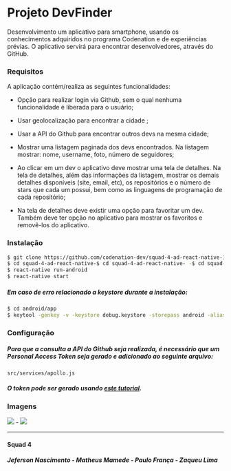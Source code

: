 # Projeto DevFinder



Desenvolvimento um aplicativo para smartphone, usando os conhecimentos adquiridos no programa Codenation e de experiências prévias. O aplicativo servirá para encontrar desenvolvedores, através do GitHub.



### Requisitos

A aplicação contém/realiza as seguintes funcionalidades:

   - Opção para realizar login via Github, sem o qual nenhuma funcionalidade é liberada para o usuário;

   -  Usar geolocalização para encontrar a cidade ;

   -  Usar a API do Github para encontrar outros devs na mesma cidade;

   - Mostrar uma listagem paginada dos devs encontrados. Na listagem mostrar: nome, username, foto, número de seguidores;

   -  Ao clicar em um dev o aplicativo deve mostrar uma tela de detalhes. Na tela de detalhes, além das informações da listagem, mostrar os demais detalhes disponíveis (site, email, etc), os repositórios e o número de stars que cada um possui, bem como as linguagens de programação de cada repositório;
   
- Na tela de detalhes deve existir uma opção para favoritar um dev. Também deve ter opção no aplicativo para mostrar os favoritos e removê-los do aplicativo.


### Instalação

```bash
$ git clone https://github.com/codenation-dev/squad-4-ad-react-native-1.git
$ cd squad-4-ad-react-native-$ cd squad-4-ad-react-native- -$ cd squad-4-ad-react-native-$ cd squad-4-ad-react-native- 1
$ react-native run-android
$ react-native start

```

##### Em caso de erro relacionado a keystore durante a instalação:
```bash
$ cd android/app
$ keytool -genkey -v -keystore debug.keystore -storepass android -alias androiddebugkey -keypass android -keyalg RSA -keysize 2048 -validity 10000
```
### Configuração
##### Para que a consulta a API do Github seja realizada, é necessário que um Personal Access Token seja gerado e adicionado ao seguinte arquivo:
`src/services/apollo.js`
##### O token pode ser gerado usando [este tutorial](https://help.github.com/pt/github/authenticating-to-github/creating-a-personal-access-token-for-the-command-line "aqui").


### Imagens



![](https://i.ibb.co/Qkg7WNC/25-10-2019-21-16-58.jpg)    - ![](https://i.ibb.co/9yhqCyF/25-10-2019-21-13-42.jpg) 
                
----
#### Squad 4
##### Jeferson Nascimento - Matheus Mamede - Paulo França - Zaqueu Lima